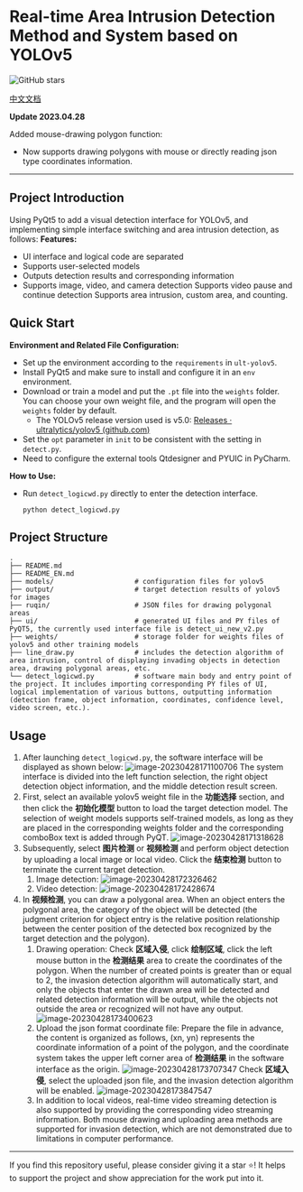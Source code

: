 # Real-time Area Intrusion Detection Method and System based on YOLOv5
![GitHub stars](https://img.shields.io/github/stars/JakeVander/YOLOv5-Intrusion-Detection-System)

[中文文档](./README_zh.md)

**Update 2023.04.28**

Added mouse-drawing polygon function:
- Now supports drawing polygons with mouse or directly reading json type coordinates information.
---
## Project Introduction
Using PyQt5 to add a visual detection interface for YOLOv5, and implementing simple interface switching and area intrusion detection, as follows:
**Features:**
* UI interface and logical code are separated
* Supports user-selected models
* Outputs detection results and corresponding information
* Supports image, video, and camera detection
Supports video pause and continue detection
Supports area intrusion, custom area, and counting.
## Quick Start
**Environment and Related File Configuration:**
 - Set up the environment according to the `requirements` in `ult-yolov5`.
 - Install PyQt5 and make sure to install and configure it in an `env` environment.
 - Download or train a model and put the `.pt` file into the `weights` folder. You can choose your own weight file, and the program will open the `weights` folder by default.
    -  The YOLOv5 release version used is v5.0:  [Releases · ultralytics/yolov5 (github.com)](https://github.com/ultralytics/yolov5/releases)
 - Set the `opt` parameter in `init` to be consistent with the setting in `detect.py`.
 - Need to configure the external tools Qtdesigner and PYUIC in PyCharm.

**How to Use:**

 - Run `detect_logicwd.py` directly to enter the detection interface.
    ```shell script
   python detect_logicwd.py
   ```
## Project Structure
```
.
├── README.md
├── README_EN.md
├── models/                    # configuration files for yolov5
├── output/                    # target detection results of yolov5 for images
├── ruqin/                     # JSON files for drawing polygonal areas
├── ui/                        # generated UI files and PY files of PyQT5, the currently used interface file is detect_ui_new_v2.py
├── weights/                   # storage folder for weights files of yolov5 and other training models
├── line_draw.py               # includes the detection algorithm of area intrusion, control of displaying invading objects in detection area, drawing polygonal areas, etc.
└── detect_logicwd.py          # software main body and entry point of the project. It includes importing corresponding PY files of UI, logical implementation of various buttons, outputting information (detection frame, object information, coordinates, confidence level, video screen, etc.).
```
## Usage
1. After launching `detect_logicwd.py`, the software interface will be displayed as shown below:
![image-20230428171100706](README.assets/image-20230428171100706.png)
The system interface is divided into the left function selection, the right object detection object information, and the middle detection result screen.
2. First, select an available yolov5 weight file in the **功能选择** section, and then click the **初始化模型** button to load the target detection model. The selection of weight models supports self-trained models, as long as they are placed in the corresponding weights folder and the corresponding comboBox text is added through PyQT.
![image-20230428171318628](README.assets/image-20230428171318628.png)
3. Subsequently, select **图片检测** or **视频检测** and perform object detection by uploading a local image or local video. Click the **结束检测** button to terminate the current target detection.
   1. Image detection:
      ![image-20230428172326462](README.assets/image-20230428172326462.png)
   2. Video detection:
   ![image-20230428172428674](README.assets/image-20230428172428674.png)
4. In **视频检测**, you can draw a polygonal area. When an object enters the polygonal area, the category of the object will be detected (the judgment criterion for object entry is the relative position relationship between the center position of the detected box recognized by the target detection and the polygon).
   1. Drawing operation: Check **区域入侵**, click **绘制区域**, click the left mouse button in the **检测结果** area to create the coordinates of the polygon. When the number of created points is greater than or equal to 2, the invasion detection algorithm will automatically start, and only the objects that enter the drawn area will be detected and related detection information will be output, while the objects not outside the area or recognized will not have any output.
      ![image-20230428173400623](README.assets/image-20230428173400623.png)
   3. Upload the json format coordinate file: Prepare the file in advance, the content is organized as follows, (xn, yn) represents the coordinate information of a point of the polygon, and the coordinate system takes the upper left corner area of **检测结果** in the software interface as the origin.
      ![image-20230428173707347](README.assets/image-20230428173707347.png)
      Check **区域入侵**, select the uploaded json file, and the invasion detection algorithm will be enabled.
      ![image-20230428173847547](README.assets/image-20230428173847547.png)
   4. In addition to local videos, real-time video streaming detection is also supported by providing the corresponding video streaming information. Both mouse drawing and uploading area methods are supported for invasion detection, which are not demonstrated due to limitations in computer performance.
---
If you find this repository useful, please consider giving it a star ⭐️! It helps to support the project and show appreciation for the work put into it.
